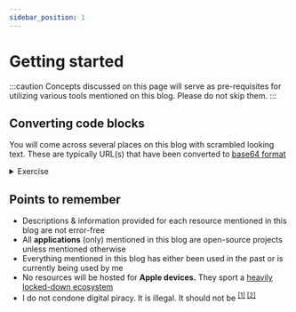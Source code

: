 ```yaml
---
sidebar_position: 1
---
```


# Getting started

:::caution
Concepts discussed on this page will serve as pre-requisites for utilizing various tools mentioned on this blog. Please do not skip them.
:::

## Converting code blocks

You will come across several places on this blog with scrambled looking text. These are typically URL(s) that have been converted to [base64 format](https://en.wikipedia.org/wiki/Base64)

<details><summary>Exercise</summary>
<summary> Decode the base64 code to obtain a URL </summary>
<tabs>
  <tabitem value="dec" label="Decode">

```
aHR0cHM6Ly9naXRodWIuY29tLw==
```

  </tabitem>
  <tabitem value="res" label="Result">

https://github.com/

  </tabitem>
</tabs>
</details>

## Points to remember

- Descriptions & information provided for each resource mentioned in this blog are not error-free
- All **applications** (only) mentioned in this blog are open-source projects unless mentioned otherwise
- Everything mentioned in this blog has either been used in the past or is currently being used by me
- No resources will be hosted for **Apple devices.** They sport a [heavily locked-down ecosystem](https://gist.github.com/iosecure/357e724811fe04167332ef54e736670d)
- I do not condone digital piracy. It is illegal. It should not be <sup>[[1]](https://policyreview.info/articles/analysis/digital-piracy-debunked-short-note-digital-threats-and-intermediary-liability) [[2]](https://www.sciencedirect.com/science/article/abs/pii/S0166497206001040) </sup>
